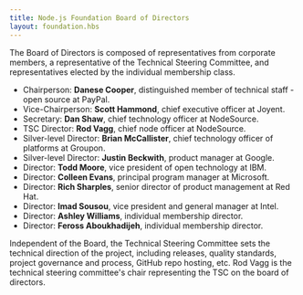 ```yaml
---
title: Node.js Foundation Board of Directors
layout: foundation.hbs
---
```


The Board of Directors is composed of representatives from corporate members, a representative of the
Technical Steering Committee, and representatives elected by the individual membership class.

* Chairperson: **Danese Cooper**, distinguished member of technical staff - open source at PayPal.
* Vice-Chairperson: **Scott Hammond**, chief executive officer at Joyent.
* Secretary: **Dan Shaw**, chief technology officer at NodeSource.
* TSC Director: **Rod Vagg**, chief node officer at NodeSource.
* Silver-level Director: **Brian McCallister**, chief technology officer of platforms at Groupon.
* Silver-level Director: **Justin Beckwith**, product manager at Google.
* Director: **Todd Moore**, vice president of open technology at IBM.
* Director: **Colleen Evans**, principal program manager at Microsoft.
* Director: **Rich Sharples**, senior director of product management at Red Hat.
* Director: **Imad Sousou**, vice president and general manager at Intel.
* Director: **Ashley Williams**, individual membership director.
* Director: **Feross Aboukhadijeh**, individual membership director.

Independent of the Board, the Technical Steering Committee sets the technical direction of the project,
including releases, quality standards, project governance and process, GitHub repo hosting, etc. Rod Vagg is
the technical steering committee's chair representing the TSC on the board of directors.
